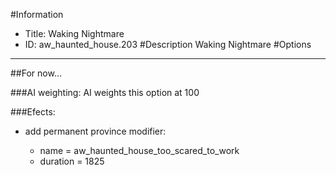 #Information
 - Title: Waking Nightmare
 - ID: aw_haunted_house.203
#Description
Waking Nightmare
#Options

___
##For now...

###AI weighting:
AI weights this option at 100


###Efects:<ul><li>add permanent province modifier:</li><ul><li>name = aw_haunted_house_too_scared_to_work</li><li>duration = 1825</li></ul></ul>
